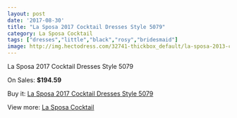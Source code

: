 ```yaml
---
layout: post
date: '2017-08-30'
title: "La Sposa 2017 Cocktail Dresses Style 5079"
category: La Sposa Cocktail
tags: ["dresses","little","black","rosy","bridesmaid"]
image: http://img.hectodress.com/32741-thickbox_default/la-sposa-2013-cocktail-dresses-style-5079.jpg
---
```

La Sposa 2017 Cocktail Dresses Style 5079

On Sales: **$194.59**
<a href="https://www.hectodress.com/la-sposa-cocktail/15002-la-sposa-2013-cocktail-dresses-style-5079.html"><amp-img layout="responsive" width="600" height="600" src="//img.hectodress.com/32741-thickbox_default/la-sposa-2013-cocktail-dresses-style-5079.jpg" alt="La Sposa 2017 Cocktail Dresses Style 5079 0" /></a>

Buy it: [La Sposa 2017 Cocktail Dresses Style 5079](https://www.hectodress.com/la-sposa-cocktail/15002-la-sposa-2013-cocktail-dresses-style-5079.html "La Sposa 2017 Cocktail Dresses Style 5079")

View more: [La Sposa Cocktail](https://www.hectodress.com/269-la-sposa-cocktail "La Sposa Cocktail")